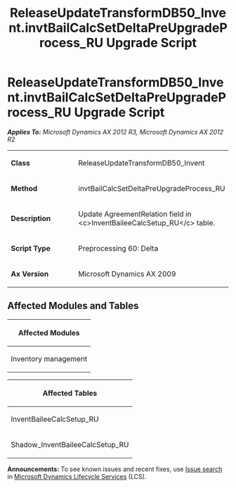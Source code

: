 ﻿---
title: ReleaseUpdateTransformDB50_Invent.invtBailCalcSetDeltaPreUpgradeProcess_RU Upgrade Script
TOCTitle: ReleaseUpdateTransformDB50_Invent.invtBailCalcSetDeltaPreUpgradeProcess_RU Upgrade Script
ms:assetid: 9189bd0b-d731-36dd-a0af-59f8f0e2f31b
ms:mtpsurl: https://msdn.microsoft.com/en-us/library/JJ736584(v=AX.60)
ms:contentKeyID: 49709772
ms.date: 05/18/2015
mtps_version: v=AX.60
---

# ReleaseUpdateTransformDB50\_Invent.invtBailCalcSetDeltaPreUpgradeProcess\_RU Upgrade Script 


_**Applies To:** Microsoft Dynamics AX 2012 R3, Microsoft Dynamics AX 2012 R2_

<table>
<colgroup>
<col style="width: 50%" />
<col style="width: 50%" />
</colgroup>
<tbody>
<tr class="odd">
<td><p><strong>Class</strong></p></td>
<td><p>ReleaseUpdateTransformDB50_Invent</p></td>
</tr>
<tr class="even">
<td><p><strong>Method</strong></p></td>
<td><p>invtBailCalcSetDeltaPreUpgradeProcess_RU</p></td>
</tr>
<tr class="odd">
<td><p><strong>Description</strong></p></td>
<td><p>Update AgreementRelation field in &lt;c&gt;InventBaileeCalcSetup_RU&lt;/c&gt; table.</p></td>
</tr>
<tr class="even">
<td><p><strong>Script Type</strong></p></td>
<td><p>Preprocessing 60: Delta</p></td>
</tr>
<tr class="odd">
<td><p><strong>Ax Version</strong></p></td>
<td><p>Microsoft Dynamics AX 2009</p></td>
</tr>
</tbody>
</table>


## Affected Modules and Tables

<table>
<colgroup>
<col style="width: 100%" />
</colgroup>
<thead>
<tr class="header">
<th><p>Affected Modules</p></th>
</tr>
</thead>
<tbody>
<tr class="odd">
<td><p>Inventory management</p></td>
</tr>
</tbody>
</table>


<table>
<colgroup>
<col style="width: 100%" />
</colgroup>
<thead>
<tr class="header">
<th><p>Affected Tables</p></th>
</tr>
</thead>
<tbody>
<tr class="odd">
<td><p>InventBaileeCalcSetup_RU</p></td>
</tr>
<tr class="even">
<td><p>Shadow_InventBaileeCalcSetup_RU</p></td>
</tr>
</tbody>
</table>

  
**Announcements:** To see known issues and recent fixes, use [Issue search](http://go.microsoft.com/fwlink/?linkid=389258) in [Microsoft Dynamics Lifecycle Services](http://go.microsoft.com/fwlink/?linkid=306505) (LCS).

